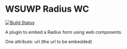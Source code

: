 # WSUWP Radius WC

[![Build Status](https://travis-ci.org/ssheilah/wsuwp-radius-wc.svg?branch=master)](https://travis-ci.org/ssheilah/wsuwp-radius-wc)

A plugin to embed a Radius form using web components.

One attribute: url (the url to be embedded)